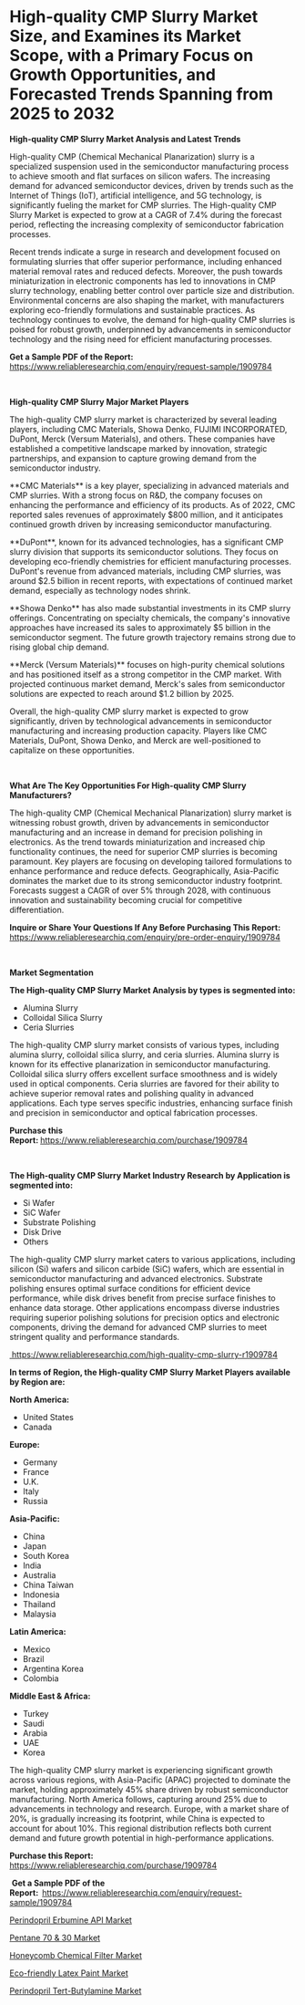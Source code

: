 <p><h1>High-quality CMP Slurry Market Size, and Examines its Market Scope, with a Primary Focus on Growth Opportunities, and Forecasted Trends Spanning from 2025 to 2032</h1></p><p><strong>High-quality CMP Slurry Market Analysis and Latest Trends</strong></p>
<p><p>High-quality CMP (Chemical Mechanical Planarization) slurry is a specialized suspension used in the semiconductor manufacturing process to achieve smooth and flat surfaces on silicon wafers. The increasing demand for advanced semiconductor devices, driven by trends such as the Internet of Things (IoT), artificial intelligence, and 5G technology, is significantly fueling the market for CMP slurries. The High-quality CMP Slurry Market is expected to grow at a CAGR of 7.4% during the forecast period, reflecting the increasing complexity of semiconductor fabrication processes.</p><p>Recent trends indicate a surge in research and development focused on formulating slurries that offer superior performance, including enhanced material removal rates and reduced defects. Moreover, the push towards miniaturization in electronic components has led to innovations in CMP slurry technology, enabling better control over particle size and distribution. Environmental concerns are also shaping the market, with manufacturers exploring eco-friendly formulations and sustainable practices. As technology continues to evolve, the demand for high-quality CMP slurries is poised for robust growth, underpinned by advancements in semiconductor technology and the rising need for efficient manufacturing processes.</p></p>
<p><strong>Get a Sample PDF of the Report:&nbsp;</strong> <a href="https://www.reliableresearchiq.com/enquiry/request-sample/1909784?utm_campaign=2244&utm_medium=2&utm_source=Github&utm_content=ia&utm_term=04022025&utm_id=high-quality-cmp-slurry">https://www.reliableresearchiq.com/enquiry/request-sample/1909784</a></p>
<p>&nbsp;</p>
<p><strong>High-quality CMP Slurry Major Market Players</strong></p>
<p><p>The high-quality CMP slurry market is characterized by several leading players, including CMC Materials, Showa Denko, FUJIMI INCORPORATED, DuPont, Merck (Versum Materials), and others. These companies have established a competitive landscape marked by innovation, strategic partnerships, and expansion to capture growing demand from the semiconductor industry.</p><p>**CMC Materials** is a key player, specializing in advanced materials and CMP slurries. With a strong focus on R&D, the company focuses on enhancing the performance and efficiency of its products. As of 2022, CMC reported sales revenues of approximately $800 million, and it anticipates continued growth driven by increasing semiconductor manufacturing.</p><p>**DuPont**, known for its advanced technologies, has a significant CMP slurry division that supports its semiconductor solutions. They focus on developing eco-friendly chemistries for efficient manufacturing processes. DuPont's revenue from advanced materials, including CMP slurries, was around $2.5 billion in recent reports, with expectations of continued market demand, especially as technology nodes shrink.</p><p>**Showa Denko** has also made substantial investments in its CMP slurry offerings. Concentrating on specialty chemicals, the company's innovative approaches have increased its sales to approximately $5 billion in the semiconductor segment. The future growth trajectory remains strong due to rising global chip demand.</p><p>**Merck (Versum Materials)** focuses on high-purity chemical solutions and has positioned itself as a strong competitor in the CMP market. With projected continuous market demand, Merck's sales from semiconductor solutions are expected to reach around $1.2 billion by 2025.</p><p>Overall, the high-quality CMP slurry market is expected to grow significantly, driven by technological advancements in semiconductor manufacturing and increasing production capacity. Players like CMC Materials, DuPont, Showa Denko, and Merck are well-positioned to capitalize on these opportunities.</p></p>
<p>&nbsp;</p>
<p><strong>What Are The Key Opportunities For High-quality CMP Slurry Manufacturers?</strong></p>
<p><p>The high-quality CMP (Chemical Mechanical Planarization) slurry market is witnessing robust growth, driven by advancements in semiconductor manufacturing and an increase in demand for precision polishing in electronics. As the trend towards miniaturization and increased chip functionality continues, the need for superior CMP slurries is becoming paramount. Key players are focusing on developing tailored formulations to enhance performance and reduce defects. Geographically, Asia-Pacific dominates the market due to its strong semiconductor industry footprint. Forecasts suggest a CAGR of over 5% through 2028, with continuous innovation and sustainability becoming crucial for competitive differentiation.</p></p>
<p><strong>Inquire or Share Your Questions If Any Before Purchasing This Report:</strong> <a href="https://www.reliableresearchiq.com/enquiry/pre-order-enquiry/1909784?utm_campaign=2244&utm_medium=2&utm_source=Github&utm_content=ia&utm_term=04022025&utm_id=high-quality-cmp-slurry">https://www.reliableresearchiq.com/enquiry/pre-order-enquiry/1909784</a></p>
<p>&nbsp;</p>
<p><strong>Market Segmentation</strong></p>
<p><strong>The High-quality CMP Slurry Market Analysis by types is segmented into:</strong></p>
<p><ul><li>Alumina Slurry</li><li>Colloidal Silica Slurry</li><li>Ceria Slurries</li></ul></p>
<p><p>The high-quality CMP slurry market consists of various types, including alumina slurry, colloidal silica slurry, and ceria slurries. Alumina slurry is known for its effective planarization in semiconductor manufacturing. Colloidal silica slurry offers excellent surface smoothness and is widely used in optical components. Ceria slurries are favored for their ability to achieve superior removal rates and polishing quality in advanced applications. Each type serves specific industries, enhancing surface finish and precision in semiconductor and optical fabrication processes.</p></p>
<p><strong>Purchase this Report:&nbsp;</strong><a href="https://www.reliableresearchiq.com/purchase/1909784?utm_campaign=2244&utm_medium=2&utm_source=Github&utm_content=ia&utm_term=04022025&utm_id=high-quality-cmp-slurry">https://www.reliableresearchiq.com/purchase/1909784</a></p>
<p>&nbsp;</p>
<p><strong>The High-quality CMP Slurry Market Industry Research by Application is segmented into:</strong></p>
<p><ul><li>Si Wafer</li><li>SiC Wafer</li><li>Substrate Polishing</li><li>Disk Drive</li><li>Others</li></ul></p>
<p><p>The high-quality CMP slurry market caters to various applications, including silicon (Si) wafers and silicon carbide (SiC) wafers, which are essential in semiconductor manufacturing and advanced electronics. Substrate polishing ensures optimal surface conditions for efficient device performance, while disk drives benefit from precise surface finishes to enhance data storage. Other applications encompass diverse industries requiring superior polishing solutions for precision optics and electronic components, driving the demand for advanced CMP slurries to meet stringent quality and performance standards.</p></p>
<p><a href="https://www.reliableresearchiq.com/high-quality-cmp-slurry-r1909784?utm_campaign=2244&utm_medium=2&utm_source=Github&utm_content=ia&utm_term=04022025&utm_id=high-quality-cmp-slurry">&nbsp;https://www.reliableresearchiq.com/high-quality-cmp-slurry-r1909784</a></p>
<p><strong>In terms of Region, the High-quality CMP Slurry Market Players available by Region are:</strong></p>
<p>
    <p> <strong> North America: </strong>
        <ul>
            <li>United States</li>
            <li>Canada</li>
        </ul>
        </p> 
    <p> <strong> Europe: </strong>
        <ul>
            <li>Germany</li>
            <li>France</li>
            <li>U.K.</li>
            <li>Italy</li>
            <li>Russia</li>
        </ul>
        </p> 
    <p> <strong> Asia-Pacific: </strong>
        <ul>
            <li>China</li>
            <li>Japan</li>
            <li>South Korea</li>
            <li>India</li>
            <li>Australia</li>
            <li>China Taiwan</li>
            <li>Indonesia</li>
            <li>Thailand</li>
            <li>Malaysia</li>
        </ul>
        </p> 
    <p> <strong> Latin America: </strong>
        <ul>
            <li>Mexico</li>
            <li>Brazil</li>
            <li>Argentina Korea</li>
            <li>Colombia</li>
        </ul>
        </p> 
    <p> <strong> Middle East & Africa: </strong>
        <ul>
            <li>Turkey</li>
            <li>Saudi</li>
            <li>Arabia</li>
            <li>UAE</li>
            <li>Korea</li>
        </ul>
    </p>
    </p>
<p><p>The high-quality CMP slurry market is experiencing significant growth across various regions, with Asia-Pacific (APAC) projected to dominate the market, holding approximately 45% share driven by robust semiconductor manufacturing. North America follows, capturing around 25% due to advancements in technology and research. Europe, with a market share of 20%, is gradually increasing its footprint, while China is expected to account for about 10%. This regional distribution reflects both current demand and future growth potential in high-performance applications.</p></p>
<p><strong>Purchase this Report: </strong><a href="https://www.reliableresearchiq.com/purchase/1909784?utm_campaign=2244&utm_medium=2&utm_source=Github&utm_content=ia&utm_term=04022025&utm_id=high-quality-cmp-slurry">https://www.reliableresearchiq.com/purchase/1909784</a></p>
<p>&nbsp;<strong>Get a Sample PDF of the Report:&nbsp;&nbsp;</strong><a href="https://www.reliableresearchiq.com/enquiry/request-sample/1909784?utm_campaign=2244&utm_medium=2&utm_source=Github&utm_content=ia&utm_term=04022025&utm_id=high-quality-cmp-slurry">https://www.reliableresearchiq.com/enquiry/request-sample/1909784</a></p>
<p><strong></strong></p>
<p><p><a href="https://www.linkedin.com/pulse/perindopril-erbumine-api-industry-forecast-report-key-pzxbe?utm_campaign=2244&utm_medium=2&utm_source=Github&utm_content=ia&utm_term=04022025&utm_id=high-quality-cmp-slurry">Perindopril Erbumine API Market</a></p><p><a href="https://github.com/klindsey95/Market-Research-Report-List-1/blob/main/pentane-70-30-market.md?utm_campaign=2244&utm_medium=2&utm_source=Github&utm_content=ia&utm_term=04022025&utm_id=high-quality-cmp-slurry">Pentane 70 & 30 Market</a></p><p><a href="https://www.linkedin.com/pulse/honeycomb-chemical-filter-market-research-future-outlook-ripte?utm_campaign=2244&utm_medium=2&utm_source=Github&utm_content=ia&utm_term=04022025&utm_id=high-quality-cmp-slurry">Honeycomb Chemical Filter Market</a></p><p><a href="https://www.linkedin.com/pulse/comprehensive-examination-eco-friendly-latex-paint-market-mgrse?utm_campaign=2244&utm_medium=2&utm_source=Github&utm_content=ia&utm_term=04022025&utm_id=high-quality-cmp-slurry">Eco-friendly Latex Paint Market</a></p><p><a href="https://www.linkedin.com/pulse/providing-view-both-historical-trends-future-projections-yhp4e?utm_campaign=2244&utm_medium=2&utm_source=Github&utm_content=ia&utm_term=04022025&utm_id=high-quality-cmp-slurry">Perindopril Tert-Butylamine Market</a></p></p>